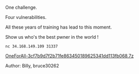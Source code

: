 One challenge. 

Four vulnerabilities.  

All these years of training has lead to this moment.  

Show us who's the best pwner in the world ! 

```
nc 34.168.149.109 31337
```

[OneForAll-3cf7b9d7f2b71fe863450189625341dd113fb068.7z](https://github.com/hitconctf/ctf2022.hitcon.org/releases/download/archive/OneForAll-3cf7b9d7f2b71fe863450189625341dd113fb068.7z)

Author: Billy, bruce30262